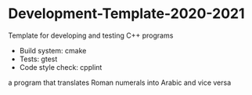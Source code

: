 # Development-Template-2020-2021
Template for developing and testing C++ programs 

* Build system: cmake
* Tests: gtest
* Code style check: cpplint

a program that translates Roman numerals into Arabic and vice versa
